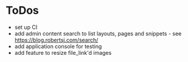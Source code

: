 # ToDos

- set up CI 
- add admin content search to list layouts, pages and snippets - see https://blog.robertsj.com/search/
- add application console for testing
- add feature to resize file_link'd images
